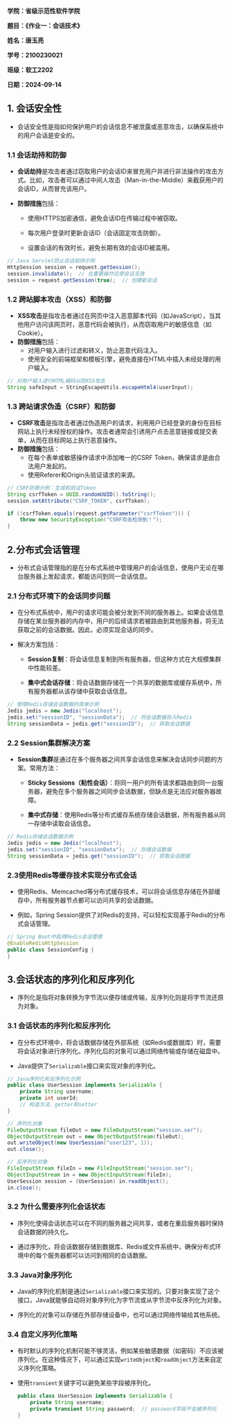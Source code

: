 **学院：省级示范性软件学院**

**题目：《作业一：会话技术》**

**姓名：唐玉亮**

**学号：2100230021**

**班级：软工2202**

**日期：2024-09-14**

## 1. 会话安全性

- 会话安全性是指如何保护用户的会话信息不被泄露或恶意攻击，以确保系统中的用户会话是安全的。

### 1.1 会话劫持和防御

- **会话劫持**是攻击者通过窃取用户的会话ID来冒充用户并进行非法操作的攻击方式。比如，攻击者可以通过中间人攻击（Man-in-the-Middle）来截获用户的会话ID，从而冒充该用户。

- **防御措施**包括：

  - 使用HTTPS加密通信，避免会话ID在传输过程中被窃取。

  - 每次用户登录时更新会话ID（会话固定攻击防御）。

  - 设置会话的有效时长，避免长期有效的会话ID被滥用。

``` java
// Java Servlet防止会话劫持示例
HttpSession session = request.getSession();
session.invalidate();  // 在重要操作后使会话无效
session = request.getSession(true);  // 创建新会话

```



### 1.2 跨站脚本攻击（XSS）和防御

- **XSS攻击**是指攻击者通过在网页中注入恶意脚本代码（如JavaScript），当其他用户访问该网页时，恶意代码会被执行，从而窃取用户的敏感信息（如Cookie）。
- **防御措施**包括：
  - 对用户输入进行过滤和转义，防止恶意代码注入。
  - 使用安全的前端框架和模板引擎，避免直接在HTML中插入未经处理的用户输入。

``` java
// 对用户输入进行HTML编码以防XSS攻击
String safeInput = StringEscapeUtils.escapeHtml4(userInput);

```



### 1.3 跨站请求伪造（CSRF）和防御

- **CSRF攻击**是指攻击者通过伪造用户的请求，利用用户已经登录的身份在目标网站上执行未经授权的操作。攻击者通常会引诱用户点击恶意链接或提交表单，从而在目标网站上执行恶意操作。
- **防御措施**包括：
  - 在每个表单或敏感操作请求中添加唯一的CSRF Token，确保请求是由合法用户发起的。
  - 使用Referer和Origin头验证请求的来源。

```java
// CSRF防御示例：生成和验证Token
String csrfToken = UUID.randomUUID().toString();
session.setAttribute("CSRF_TOKEN", csrfToken);

if (!csrfToken.equals(request.getParameter("csrfToken"))) {
    throw new SecurityException("CSRF攻击检测到！");
}
```



## 2.分布式会话管理

- 分布式会话管理指的是在分布式系统中管理用户的会话信息，使用户无论在哪台服务器上发起请求，都能访问到同一会话信息。

### 2.1 分布式环境下的会话同步问题

- 在分布式系统中，用户的请求可能会被分发到不同的服务器上。如果会话信息存储在某台服务器的内存中，用户的后续请求若被路由到其他服务器，将无法获取之前的会话数据。因此，必须实现会话的同步。

- 解决方案包括：

  - **Session复制**：将会话信息复制到所有服务器，但这种方式在大规模集群中性能较差。

  - **集中式会话存储**：将会话数据存储在一个共享的数据库或缓存系统中，所有服务器都从该存储中获取会话信息。

``` java
// 使用Redis存储会话数据的简单示例
Jedis jedis = new Jedis("localhost");
jedis.set("sessionID", "sessionData");  // 将会话数据存入Redis
String sessionData = jedis.get("sessionID");  // 获取会话数据

```



### 2.2 Session集群解决方案

- **Session集群**是通过在多个服务器之间共享会话信息来解决会话同步问题的方案。常用方法：

  - **Sticky Sessions（粘性会话）**：将同一用户的所有请求都路由到同一台服务器，避免在多个服务器之间同步会话数据，但缺点是无法应对服务器故障。

  - **集中式存储**：使用Redis等分布式缓存系统存储会话数据，所有服务器从同一存储中读取会话信息。

``` java
// Redis存储会话数据示例
Jedis jedis = new Jedis("localhost");
jedis.set("sessionID", "sessionData");  // 存储会话数据
String sessionData = jedis.get("sessionID");  // 获取会话数据

```



### 2.3使用Redis等缓存技术实现分布式会话

- 使用Redis、Memcached等分布式缓存技术，可以将会话信息存储在外部缓存中，所有服务器节点都可以访问共享的会话数据。

- 例如，Spring Session提供了对Redis的支持，可以轻松实现基于Redis的分布式会话管理。

``` java
// Spring Boot中启用Redis会话管理
@EnableRedisHttpSession
public class SessionConfig {
}

```



## 3.会话状态的序列化和反序列化

- 序列化是指将对象转换为字节流以便存储或传输，反序列化则是将字节流还原为对象。

### 3.1 会话状态的序列化和反序列化

- 在分布式环境中，将会话数据存储在外部系统（如Redis或数据库）时，需要将会话对象进行序列化。序列化后的对象可以通过网络传输或存储在磁盘中。

- Java提供了`Serializable`接口来实现对象的序列化。



``` java
// Java序列化和反序列化示例
public class UserSession implements Serializable {
    private String username;
    private int userId;
    // 构造方法、getter和setter
}

// 序列化对象
FileOutputStream fileOut = new FileOutputStream("session.ser");
ObjectOutputStream out = new ObjectOutputStream(fileOut);
out.writeObject(new UserSession("user123", 1));
out.close();

// 反序列化对象
FileInputStream fileIn = new FileInputStream("session.ser");
ObjectInputStream in = new ObjectInputStream(fileIn);
UserSession session = (UserSession) in.readObject();
in.close();


```



### 3.2 为什么需要序列化会话状态

- 序列化使得会话状态可以在不同的服务器之间共享，或者在重启服务器时保持会话数据的持久化。

- 通过序列化，将会话数据存储到数据库、Redis或文件系统中，确保分布式环境中的每个服务器都可以访问到相同的会话数据。

### 3.3 Java对象序列化

- Java的序列化机制是通过`Serializable`接口来实现的。只要对象实现了这个接口，Java就能够自动将对象序列化为字节流或从字节流中反序列化为对象。

- 序列化的对象可以存储在外部存储设备中，也可以通过网络传输给其他系统。

### 3.4 自定义序列化策略

- 有时默认的序列化机制可能不够灵活，例如某些敏感数据（如密码）不应该被序列化。在这种情况下，可以通过实现`writeObject`和`readObject`方法来自定义序列化策略。

- 使用`transient`关键字可以避免某些字段被序列化。

  

  ``` java
  public class UserSession implements Serializable {
      private String username;
      private transient String password;  // password字段不会被序列化
  }
  
  
  ```

  